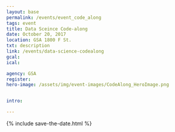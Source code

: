 ```yaml
---
layout: base
permalink: /events/event_code_along
tags: event
title: Data Sceince Code-along
date: October 20, 2017
location: GSA 1800 F St.
txt: description
link: /events/data-science-codealong
gcal: 
ical: 

agency: GSA
register: 
hero-image: /assets/img/event-images/CodeAlong_HeroImage.png


intro: 

---
```

<section class="section-top hero-section">
    <div id="main" tabindex="-1" class="hero-img" style="background-image: url('{{ page.hero-image | prepend: site.baseurl }}')">
    </div>
</section>

{% include save-the-date.html %}
